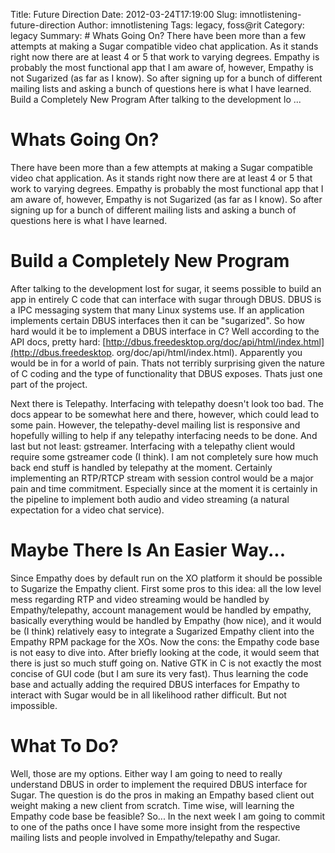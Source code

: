 Title: Future Direction
Date: 2012-03-24T17:19:00
Slug: imnotlistening-future-direction
Author: imnotlistening
Tags: legacy, foss@rit
Category: legacy
Summary: # Whats Going On?  There have been more than a few attempts at making a Sugar compatible video chat application. As it stands right now there are at least 4 or 5 that work to varying degrees. Empathy is probably the most functional app that I am aware of, however, Empathy is not Sugarized (as far as I know). So after signing up for a bunch of different mailing lists and asking a bunch of questions here is what I have learned.   Build a Completely New Program  After talking to the development lo ... 

# Whats Going On?

There have been more than a few attempts at making a Sugar compatible video
chat application. As it stands right now there are at least 4 or 5 that work
to varying degrees. Empathy is probably the most functional app that I am
aware of, however, Empathy is not Sugarized (as far as I know). So after
signing up for a bunch of different mailing lists and asking a bunch of
questions here is what I have learned.

# Build a Completely New Program

After talking to the development lost for sugar, it seems possible to build an
app in entirely C code that can interface with sugar through DBUS. DBUS is a
IPC messaging system that many Linux systems use. If an application implements
certain DBUS interfaces then it can be "sugarized". So how hard would it be to
implement a DBUS interface in C? Well according to the API docs, pretty hard: 
[http://dbus.freedesktop.org/doc/api/html/index.html](http://dbus.freedesktop.
org/doc/api/html/index.html). Apparently you would be in for a world of pain.
Thats not terribly surprising given the nature of C coding and the type of
functionality that DBUS exposes. Thats just one part of the project.

Next there is Telepathy. Interfacing with telepathy doesn't look too bad. The
docs appear to be somewhat here and there, however, which could lead to some
pain. However, the telepathy-devel mailing list is responsive and hopefully
willing to help if any telepathy interfacing needs to be done. And last but
not least: gstreamer. Interfacing with a telepathy client would require some
gstreamer code (I think). I am not completely sure how much back end stuff is
handled by telepathy at the moment. Certainly implementing an RTP/RTCP stream
with session control would be a major pain and time commitment. Especially
since at the moment it is certainly in the pipeline to implement both audio
and video streaming (a natural expectation for a video chat service).

# Maybe There Is An Easier Way...

Since Empathy does by default run on the XO platform it should be possible to
Sugarize the Empathy client. First some pros to this idea: all the low level
mess regarding RTP and video streaming would be handled by Empathy/telepathy,
account management would be handled by empathy, basically everything would be
handled by Empathy (how nice), and it would be (I think) relatively easy to
integrate a Sugarized Empathy client into the Empathy RPM package for the XOs.
Now the cons: the Empathy code base is not easy to dive into. After briefly
looking at the code, it would seem that there is just so much stuff going on.
Native GTK in C is not exactly the most concise of GUI code (but I am sure its
very fast). Thus learning the code base and actually adding the required DBUS
interfaces for Empathy to interact with Sugar would be in all likelihood
rather difficult. But not impossible.

# What To Do?

Well, those are my options. Either way I am going to need to really understand
DBUS in order to implement the required DBUS interface for Sugar. The question
is do the pros in making an Empathy based client out weight making a new
client from scratch. Time wise, will learning the Empathy code base be
feasible? So... In the next week I am going to commit to one of the paths once
I have some more insight from the respective mailing lists and people involved
in Empathy/telepathy and Sugar.

